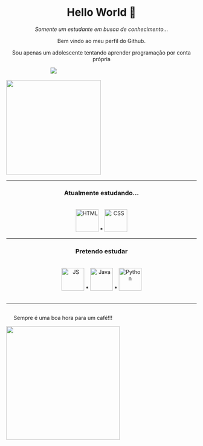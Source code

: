 <h1 align = "center">Hello World 👋</h1>

<p align = "center"><i>Somente um estudante em busca de conhecimento...</i>

<p align = "center">Bem vindo ao meu perfil do Github.

<p align = "center">Sou apenas um adolescente tentando aprender programação por conta própria

<div style = "display: inline-block" align = "center">
  <a href = "https://github.com/Dann074">
    <img src = "https://github-readme-stats.vercel.app/api?username=Dann074&show_icons=true&theme=material-palenight"><br>
  </a>
  <br>
  <img width = "250" src = "https://c.tenor.com/3n4HIgnnvpYAAAAC/anime-anime-boy.gif">
</div>

<div style = "disply: inline-block" align = "center">
  <hr>
  <h3> Atualmente estudando... </h3><br>
  <img alt = "HTML" width = "60" height = "60" src = "https://cdn.jsdelivr.net/gh/devicons/devicon/icons/html5/html5-original.svg">
  <b>*</b>
  <img alt = "CSS" width = "60" height = "60" src = "https://cdn.jsdelivr.net/gh/devicons/devicon/icons/css3/css3-original.svg">
  <br>
  <hr>
  <h3> Pretendo estudar</h3><br>
  <img alt = "JS" width = "60" height = "60" src = "https://cdn.jsdelivr.net/gh/devicons/devicon/icons/javascript/javascript-original.svg">
  <b>*</b>
  <img alt = "Java" width = "60" height = "60" src = "https://cdn.jsdelivr.net/gh/devicons/devicon/icons/java/java-original.svg">
  <b>*</b>
  <img alt = "Python" width = "60" height = "60" src = "https://cdn.iconscout.com/icon/free/png-256/python-3521655-2945099.png">
 </div>
 <br>
  <hr>
 <div style = "display: inline-block" align = "center">
  <p>Sempre é uma boa hora para um café!!!</p>
  <img width = "300" src = "https://acegif.com/wp-content/gifs/coffee-88.gif">
